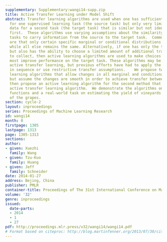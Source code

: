 ```yaml
---
supplementary: Supplementary:wangi14-supp.zip
title: Active Transfer Learning under Model Shift
abstract: Transfer learning algorithms are used when one has sufficient training data
  for one supervised learning task (the source task) but only very limited training
  data for a second task (the target task) that is similar but not identical to the
  first.  These algorithms use varying assumptions about the similarity between the
  tasks to carry information from the source to the target task.  Common assumptions
  are that only certain specific marginal or conditional distributions have changed
  while all else remains the same. Alternatively, if one has only the target task,
  but also has the ability to choose a limited amount of additional training data
  to collect, then active learning algorithms are used to make choices which will
  most improve performance on the target task. These algorithms may be combined into
  active transfer learning, but previous efforts have had to apply the two methods
  in sequence or use restrictive transfer assumptions.    We propose two transfer
  learning algorithms that allow changes in all marginal and conditional distributions
  but assume the changes are smooth in order to achieve transfer between the tasks.  We
  then propose an active learning algorithm for the second method that yields a combined
  active transfer learning algorithm.  We demonstrate the algorithms on synthetic
  functions and a real-world task on estimating the yield of vineyards from images
  of the grapes.
section: cycle-2
layout: inproceedings
series: Proceedings of Machine Learning Research
id: wangi14
month: 0
firstpage: 1305
lastpage: 1313
page: 1305-1313
sections: 
author:
- given: Xuezhi
  family: Wang
- given: Tzu-Kuo
  family: Huang
- given: Jeff
  family: Schneider
date: 2014-01-27
address: Bejing, China
publisher: PMLR
container-title: Proceedings of The 31st International Conference on Machine Learning
volume: '32'
genre: inproceedings
issued:
  date-parts:
  - 2014
  - 1
  - 27
pdf: http://proceedings.mlr.press/v32/wangi14/wangi14.pdf
# Format based on citeproc: http://blog.martinfenner.org/2013/07/30/citeproc-yaml-for-bibliographies/
---
```

